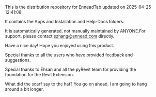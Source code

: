 This is the distribution repository for EnneadTab updated on 2025-04-25 12:41:08.

It contains the Apps and Installation and Help-Docs folders.

It is automatically generated, not manually maintained by ANYONE.For support, please contact szhang@ennead.com directly.

Have a nice day! Hope you enjoyed using this product.

Special thanks to all the users who have provided feedback and suggestions.

Special thanks to Ehsan and all the pyRevit team for providing the foundation for the Revit Extension.






What did the scarf say to the hat? You go on ahead, I am going to hang around a bit longer.